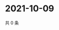 # 2021-10-09

共 0 条

<!-- BEGIN WEIBO -->
<!-- 最后更新时间 Sat Oct 09 2021 14:09:26 GMT+0800 (China Standard Time) -->

<!-- END WEIBO -->
